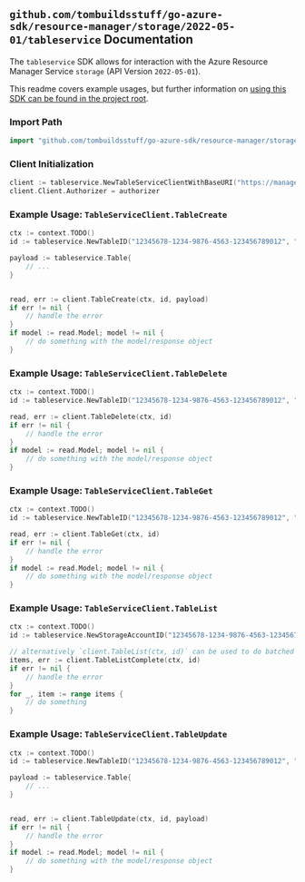 
## `github.com/tombuildsstuff/go-azure-sdk/resource-manager/storage/2022-05-01/tableservice` Documentation

The `tableservice` SDK allows for interaction with the Azure Resource Manager Service `storage` (API Version `2022-05-01`).

This readme covers example usages, but further information on [using this SDK can be found in the project root](https://github.com/tombuildsstuff/go-azure-sdk/tree/main/docs).

### Import Path

```go
import "github.com/tombuildsstuff/go-azure-sdk/resource-manager/storage/2022-05-01/tableservice"
```


### Client Initialization

```go
client := tableservice.NewTableServiceClientWithBaseURI("https://management.azure.com")
client.Client.Authorizer = authorizer
```


### Example Usage: `TableServiceClient.TableCreate`

```go
ctx := context.TODO()
id := tableservice.NewTableID("12345678-1234-9876-4563-123456789012", "example-resource-group", "storageAccountValue", "tableValue")

payload := tableservice.Table{
	// ...
}


read, err := client.TableCreate(ctx, id, payload)
if err != nil {
	// handle the error
}
if model := read.Model; model != nil {
	// do something with the model/response object
}
```


### Example Usage: `TableServiceClient.TableDelete`

```go
ctx := context.TODO()
id := tableservice.NewTableID("12345678-1234-9876-4563-123456789012", "example-resource-group", "storageAccountValue", "tableValue")

read, err := client.TableDelete(ctx, id)
if err != nil {
	// handle the error
}
if model := read.Model; model != nil {
	// do something with the model/response object
}
```


### Example Usage: `TableServiceClient.TableGet`

```go
ctx := context.TODO()
id := tableservice.NewTableID("12345678-1234-9876-4563-123456789012", "example-resource-group", "storageAccountValue", "tableValue")

read, err := client.TableGet(ctx, id)
if err != nil {
	// handle the error
}
if model := read.Model; model != nil {
	// do something with the model/response object
}
```


### Example Usage: `TableServiceClient.TableList`

```go
ctx := context.TODO()
id := tableservice.NewStorageAccountID("12345678-1234-9876-4563-123456789012", "example-resource-group", "storageAccountValue")

// alternatively `client.TableList(ctx, id)` can be used to do batched pagination
items, err := client.TableListComplete(ctx, id)
if err != nil {
	// handle the error
}
for _, item := range items {
	// do something
}
```


### Example Usage: `TableServiceClient.TableUpdate`

```go
ctx := context.TODO()
id := tableservice.NewTableID("12345678-1234-9876-4563-123456789012", "example-resource-group", "storageAccountValue", "tableValue")

payload := tableservice.Table{
	// ...
}


read, err := client.TableUpdate(ctx, id, payload)
if err != nil {
	// handle the error
}
if model := read.Model; model != nil {
	// do something with the model/response object
}
```
